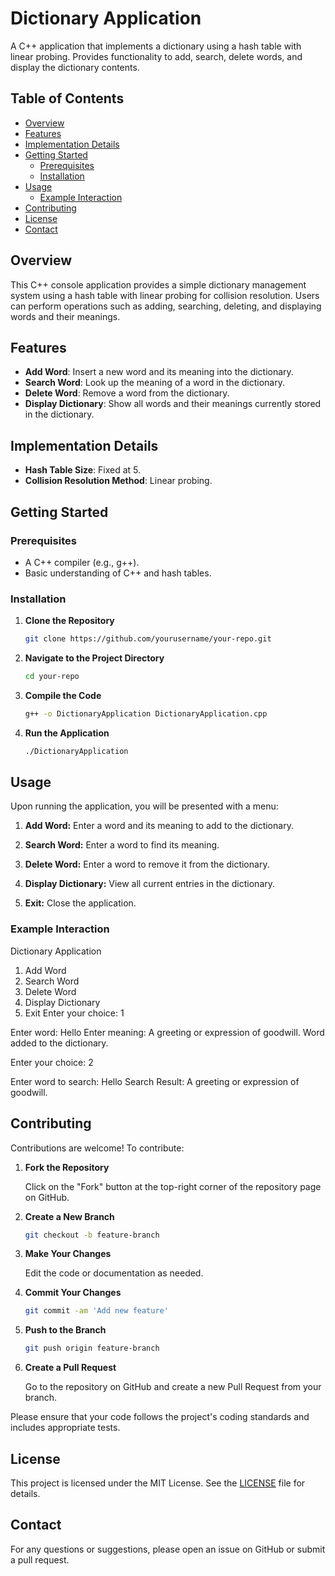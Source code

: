 # Dictionary Application
A C++ application that implements a dictionary using a hash table with linear probing. Provides functionality to add, search, delete words, and display the dictionary contents.

## Table of Contents

- [Overview](#overview)
- [Features](#features)
- [Implementation Details](#implementation-details)
- [Getting Started](#getting-started)
  - [Prerequisites](#prerequisites)
  - [Installation](#installation)
- [Usage](#usage)
  - [Example Interaction](#example-interaction)
- [Contributing](#contributing)
- [License](#license)
- [Contact](#contact)

## Overview

This C++ console application provides a simple dictionary management system using a hash table with linear probing for collision resolution. Users can perform operations such as adding, searching, deleting, and displaying words and their meanings.

## Features

- **Add Word**: Insert a new word and its meaning into the dictionary.
- **Search Word**: Look up the meaning of a word in the dictionary.
- **Delete Word**: Remove a word from the dictionary.
- **Display Dictionary**: Show all words and their meanings currently stored in the dictionary.

## Implementation Details

- **Hash Table Size**: Fixed at 5.
- **Collision Resolution Method**: Linear probing.

## Getting Started

### Prerequisites

- A C++ compiler (e.g., g++).
- Basic understanding of C++ and hash tables.

### Installation

1. **Clone the Repository**

   ```bash
   git clone https://github.com/yourusername/your-repo.git

2. **Navigate to the Project Directory**

   ```bash
   cd your-repo

3. **Compile the Code**

   ```bash
   g++ -o DictionaryApplication DictionaryApplication.cpp

4. **Run the Application**

   ```bash
   ./DictionaryApplication

## Usage

Upon running the application, you will be presented with a menu:

1. **Add Word:** Enter a word and its meaning to add to the dictionary.

2. **Search Word:** Enter a word to find its meaning.

3. **Delete Word:** Enter a word to remove it from the dictionary.

4. **Display Dictionary:** View all current entries in the dictionary.

5. **Exit:** Close the application.

### Example Interaction

Dictionary Application

1. Add Word
2. Search Word
3. Delete Word
4. Display Dictionary
5. Exit
Enter your choice: 1

Enter word: Hello
Enter meaning: A greeting or expression of goodwill.
Word added to the dictionary.

Enter your choice: 2

Enter word to search: Hello
Search Result: A greeting or expression of goodwill.

## Contributing

Contributions are welcome! To contribute:

1. **Fork the Repository**

   Click on the "Fork" button at the top-right corner of the repository page on GitHub.

2. **Create a New Branch**

   ```bash
   git checkout -b feature-branch

3. **Make Your Changes**

   Edit the code or documentation as needed.

4. **Commit Your Changes**

   ```bash
   git commit -am 'Add new feature'

5. **Push to the Branch**

   ```bash
   git push origin feature-branch

6. **Create a Pull Request**

   Go to the repository on GitHub and create a new Pull Request from your branch.

Please ensure that your code follows the project's coding standards and includes appropriate tests.

## License

This project is licensed under the MIT License. See the [LICENSE](LICENSE) file for details.

## Contact

For any questions or suggestions, please open an issue on GitHub or submit a pull request.
